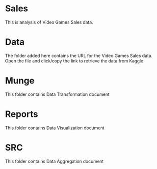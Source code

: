 # Sales
This is analysis of Video Games Sales data.
# Data
The folder added here contains the URL for the Video Games Sales data. Open the file and click/copy the link to retrieve the data from Kaggle.
# Munge 
This folder contains Data Transformation document
# Reports
This folder contains Data Visualization document
# SRC 
This folder contains Data Aggregation document
